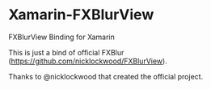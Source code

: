 Xamarin-FXBlurView
==========

FXBlurView Binding for Xamarin

This is just a bind of official FXBlur (https://github.com/nicklockwood/FXBlurView).

Thanks to @nicklockwood that created the official project.
